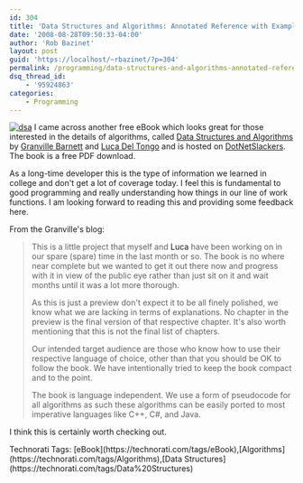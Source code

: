 ```yaml
---
id: 304
title: 'Data Structures and Algorithms: Annotated Reference with Examples eBook Available'
date: '2008-08-28T09:50:33-04:00'
author: 'Rob Bazinet'
layout: post
guid: 'https://localhost/~rbazinet/?p=304'
permalink: /programming/data-structures-and-algorithms-annotated-reference-with-examples-ebook-available/
dsq_thread_id:
    - '95924863'
categories:
    - Programming
---
```


[![dsa](https://accidentaltechnologist.com/files/media/image/WindowsLiveWriter/DataStructuresandAlgorithmseBookAvailabl_8896/dsa_3.png)](https://dotnetslackers.com/projects/Data-Structures-And-Algorithms/) I came across another free eBook which looks great for those interested in the details of algorithms, called [Data Structures and Algorithms](https://dotnetslackers.com/projects/Data-Structures-And-Algorithms/) by [Granville Barnett](https://msmvps.com/blogs/gbarnett/) and [Luca Del Tongo](https://blogs.ugidotnet.org/wetblog/Default.aspx) and is hosted on [DotNetSlackers](https://dotnetslackers.com/projects/Data-Structures-And-Algorithms/). The book is a free PDF download.

As a long-time developer this is the type of information we learned in college and don't get a lot of coverage today. I feel this is fundamental to good programming and really understanding how things in our line of work functions. I am looking forward to reading this and providing some feedback here.

From the Granville's blog:

> This is a little project that myself and <a>Luca</a> have been working on in our spare (spare) time in the last month or so. The book is no where near complete but we wanted to get it out there now and progress with it in view of the public eye rather than just sit on it and wait months until it was a lot more thorough.
> 
> As this is just a preview don't expect it to be all finely polished, we know what we are lacking in terms of explanations. No chapter in the preview is the final version of that respective chapter. It's also worth mentioning that this is not the final list of chapters.
> 
> Our intended target audience are those who know how to use their respective language of choice, other than that you should be OK to follow the book. We have intentionally tried to keep the book compact and to the point.
> 
> The book is language independent. We use a form of pseudocode for all algorithms as such these algorithms can be easily ported to most imperative languages like C++, C#, and Java.

I think this is certainly worth checking out.

<div class="wlWriterSmartContent" id="scid:0767317B-992E-4b12-91E0-4F059A8CECA8:52b9c18d-5bd9-462c-96ad-52892fc294fd" style="padding-right: 0px; display: inline; padding-left: 0px; padding-bottom: 0px; margin: 0px; padding-top: 0px">Technorati Tags: [eBook](https://technorati.com/tags/eBook),[Algorithms](https://technorati.com/tags/Algorithms),[Data Structures](https://technorati.com/tags/Data%20Structures)</div>